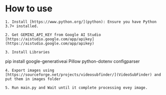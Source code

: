 # How to use

    1. Install [https://www.python.org/](python): Ensure you have Python 3.7+ installed.

    2. Get GEMINI_API_KEY from Google AI Studio [https://aistudio.google.com/app/apikey](https://aistudio.google.com/app/apikey)

    3. Install Libraries

pip install google-generativeai Pillow python-dotenv configparser

    4. Export images using [https://sourceforge.net/projects/videosubfinder/](VideoSubFinder) and put them in images folder

    5. Run main.py and Wait until it complete processing evey image.

